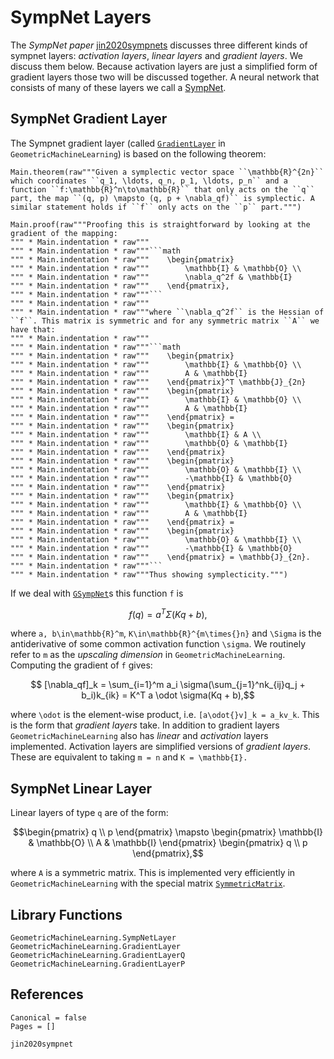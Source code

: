 # SympNet Layers

The *SympNet paper* [jin2020sympnets](@cite) discusses three different kinds of sympnet layers: *activation layers*, *linear layers* and *gradient layers*. We discuss them below. Because activation layers are just a simplified form of gradient layers those two will be discussed together. A neural network that consists of many of these layers we call a [SympNet](@ref "SympNet Architecture").

## SympNet Gradient Layer

The Sympnet gradient layer (called [`GradientLayer`](@ref) in `GeometricMachineLearning`) is based on the following theorem: 

```@eval
Main.theorem(raw"""Given a symplectic vector space ``\mathbb{R}^{2n}`` which coordinates ``q_1, \ldots, q_n, p_1, \ldots, p_n`` and a function ``f:\mathbb{R}^n\to\mathbb{R}`` that only acts on the ``q`` part, the map ``(q, p) \mapsto (q, p + \nabla_qf)`` is symplectic. A similar statement holds if ``f`` only acts on the ``p`` part.""")
```

```@eval
Main.proof(raw"""Proofing this is straightforward by looking at the gradient of the mapping:
""" * Main.indentation * raw"""
""" * Main.indentation * raw"""```math
""" * Main.indentation * raw"""    \begin{pmatrix}
""" * Main.indentation * raw"""        \mathbb{I} & \mathbb{O} \\ 
""" * Main.indentation * raw"""        \nabla_q^2f & \mathbb{I}
""" * Main.indentation * raw"""    \end{pmatrix},
""" * Main.indentation * raw"""```
""" * Main.indentation * raw"""
""" * Main.indentation * raw"""where ``\nabla_q^2f`` is the Hessian of ``f``. This matrix is symmetric and for any symmetric matrix ``A`` we have that: 
""" * Main.indentation * raw"""
""" * Main.indentation * raw"""```math
""" * Main.indentation * raw"""    \begin{pmatrix}
""" * Main.indentation * raw"""        \mathbb{I} & \mathbb{O} \\ 
""" * Main.indentation * raw"""        A & \mathbb{I}
""" * Main.indentation * raw"""    \end{pmatrix}^T \mathbb{J}_{2n} 
""" * Main.indentation * raw"""    \begin{pmatrix} 
""" * Main.indentation * raw"""        \mathbb{I} & \mathbb{O} \\ 
""" * Main.indentation * raw"""        A & \mathbb{I} 
""" * Main.indentation * raw"""    \end{pmatrix} = 
""" * Main.indentation * raw"""    \begin{pmatrix}
""" * Main.indentation * raw"""        \mathbb{I} & A \\ 
""" * Main.indentation * raw"""        \mathbb{O} & \mathbb{I}
""" * Main.indentation * raw"""    \end{pmatrix} 
""" * Main.indentation * raw"""    \begin{pmatrix} 
""" * Main.indentation * raw"""        \mathbb{O} & \mathbb{I} \\ 
""" * Main.indentation * raw"""        -\mathbb{I} & \mathbb{O} 
""" * Main.indentation * raw"""    \end{pmatrix} 
""" * Main.indentation * raw"""    \begin{pmatrix}
""" * Main.indentation * raw"""        \mathbb{I} & \mathbb{O} \\ 
""" * Main.indentation * raw"""        A & \mathbb{I}
""" * Main.indentation * raw"""    \end{pmatrix} = 
""" * Main.indentation * raw"""    \begin{pmatrix}
""" * Main.indentation * raw"""        \mathbb{O} & \mathbb{I} \\ 
""" * Main.indentation * raw"""        -\mathbb{I} & \mathbb{O} 
""" * Main.indentation * raw"""    \end{pmatrix} = \mathbb{J}_{2n}.
""" * Main.indentation * raw"""```
""" * Main.indentation * raw"""Thus showing symplecticity.""")
```

If we deal with [`GSympNet`](@ref)s this function ``f`` is 

```math
    f(q) = a^T \Sigma(Kq + b),
```

where ``a, b\in\mathbb{R}^m``, ``K\in\mathbb{R}^{m\times{}n}`` and ``\Sigma`` is the antiderivative of some common activation function ``\sigma``. We routinely refer to ``m`` as the *upscaling dimension* in `GeometricMachineLearning`. Computing the gradient of ``f`` gives: 

```math
    [\nabla_qf]_k = \sum_{i=1}^m a_i \sigma(\sum_{j=1}^nk_{ij}q_j + b_i)k_{ik} = K^T a \odot \sigma(Kq + b),
```

where ``\odot`` is the element-wise product, i.e. ``[a\odot{}v]_k = a_kv_k``. This is the form that *gradient layers* take. In addition to gradient layers `GeometricMachineLearning` also has *linear* and *activation* layers implemented. Activation layers are simplified versions of *gradient layers*. These are equivalent to taking ``m = n`` and ``K = \mathbb{I}.``

## SympNet Linear Layer

Linear layers of type ``q`` are of the form:

```math
\begin{pmatrix} q \\ p \end{pmatrix} \mapsto \begin{pmatrix} \mathbb{I} & \mathbb{O} \\ A & \mathbb{I} \end{pmatrix} \begin{pmatrix} q \\ p \end{pmatrix},
```

where ``A`` is a symmetric matrix. This is implemented very efficiently in `GeometricMachineLearning` with the special matrix [`SymmetricMatrix`](@ref).

## Library Functions

```@docs; canonical = false
GeometricMachineLearning.SympNetLayer
GeometricMachineLearning.GradientLayer
GeometricMachineLearning.GradientLayerQ
GeometricMachineLearning.GradientLayerP
```

## References

```@bibliography
Canonical = false
Pages = []

jin2020sympnet
```